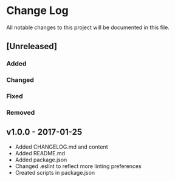 # Change Log
All notable changes to this project will be documented in this file.

## [Unreleased]
### Added

### Changed

### Fixed

### Removed

## v1.0.0 - 2017-01-25
* Added CHANGELOG.md and content
* Added README.md
* Added package.json
* Changed .eslint to reflect more linting preferences
* Created scripts in package.json